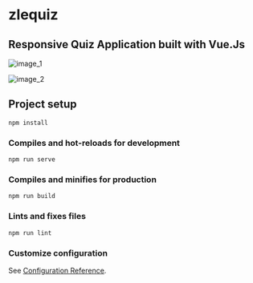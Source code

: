 # zlequiz

## Responsive Quiz Application built with Vue.Js

![image_1](https://user-images.githubusercontent.com/36954087/90343077-33fe8d00-e005-11ea-9b38-88b437befe8a.png)

![image_2](https://user-images.githubusercontent.com/36954087/90343262-b50a5400-e006-11ea-8d2d-2aeabb960bda.png)


## Project setup
```
npm install
```

### Compiles and hot-reloads for development
```
npm run serve
```

### Compiles and minifies for production
```
npm run build
```

### Lints and fixes files
```
npm run lint
```

### Customize configuration
See [Configuration Reference](https://cli.vuejs.org/config/).
